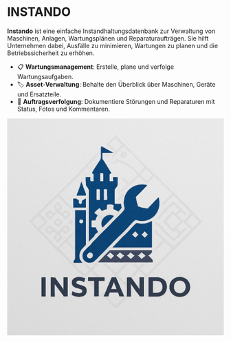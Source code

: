 # INSTANDO
**Instando** ist eine einfache Instandhaltungsdatenbank zur Verwaltung von Maschinen, Anlagen, Wartungsplänen und Reparaturaufträgen. Sie hilft Unternehmen dabei, Ausfälle zu minimieren, Wartungen zu planen und die Betriebssicherheit zu erhöhen.
- 📋 **Wartungsmanagement**: Erstelle, plane und verfolge Wartungsaufgaben.
- 🏷️ **Asset-Verwaltung**: Behalte den Überblick über Maschinen, Geräte und Ersatzteile.
- 🔧 **Auftragsverfolgung**: Dokumentiere Störungen und Reparaturen mit Status, Fotos und Kommentaren.


![Alt text](img/logo.png)
#
